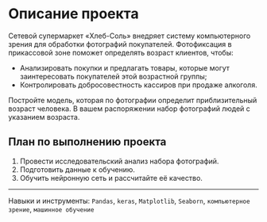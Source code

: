 # Описание проекта
Сетевой супермаркет «Хлеб-Соль» внедряет систему компьютерного зрения для обработки фотографий покупателей. Фотофиксация в прикассовой зоне поможет определять возраст клиентов, чтобы:
- Анализировать покупки и предлагать товары, которые могут заинтересовать покупателей этой возрастной группы;
- Контролировать добросовестность кассиров при продаже алкоголя.

Постройте модель, которая по фотографии определит приблизительный возраст человека. В вашем распоряжении набор фотографий людей с указанием возраста.

## План по выполнению проекта
1. Провести исследовательский анализ набора фотографий.
2. Подготовить данные к обучению.
3. Обучить нейронную сеть и рассчитайте её качество.

---

Навыки и инструменты: `Pandas`, `keras`, `Matplotlib`, `Seaborn`, `компьютерное зрение`, `машинное обучение`
